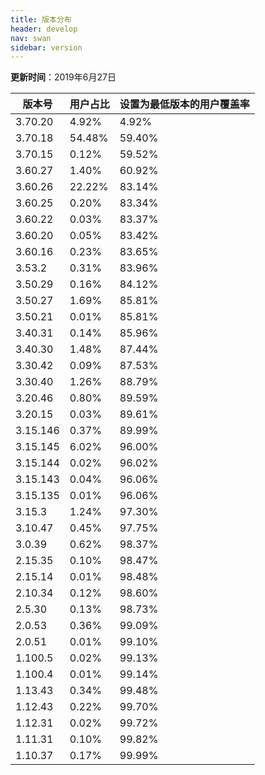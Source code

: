 ```yaml
---
title: 版本分布
header: develop
nav: swan
sidebar: version
---
```

**更新时间**：2019年6月27日


|版本号|用户占比|设置为最低版本的用户覆盖率|
|---|---|---|
|3.70.20|4.92%|4.92%|
|3.70.18|54.48%|59.40%|
|3.70.15|0.12%|59.52%|
|3.60.27|1.40%|60.92%|
|3.60.26|22.22%|83.14%|
|3.60.25|0.20%|83.34%|
|3.60.22|0.03%|83.37%|
|3.60.20|0.05%|83.42%|
|3.60.16|0.23%|83.65%|
|3.53.2|0.31%|83.96%|
|3.50.29|0.16%|84.12%|
|3.50.27|1.69%|85.81%|
|3.50.21|0.01%|85.81%|
|3.40.31|0.14%|85.96%|
|3.40.30|1.48%|87.44%|
|3.30.42|0.09%|87.53%|
|3.30.40|1.26%|88.79%|
|3.20.46|0.80%|89.59%|
|3.20.15|0.03%|89.61%|
|3.15.146|0.37%|89.99%|
|3.15.145|6.02%|96.00%|
|3.15.144|0.02%|96.02%|
|3.15.143|0.04%|96.06%|
|3.15.135|0.01%|96.06%|
|3.15.3|1.24%|97.30%|
|3.10.47|0.45%|97.75%|
|3.0.39|0.62%|98.37%|
|2.15.35|0.10%|98.47%|
|2.15.14|0.01%|98.48%|
|2.10.34|0.12%|98.60%|
|2.5.30|0.13%|98.73%|
|2.0.53|0.36%|99.09%|
|2.0.51|0.01%|99.10%|
|1.100.5|0.02%|99.13%|
|1.100.4|0.01%|99.14%|
|1.13.43|0.34%|99.48%|
|1.12.43|0.22%|99.70%|
|1.12.31|0.02%|99.72%|
|1.11.31|0.10%|99.82%|
|1.10.37|0.17%|99.99%|
